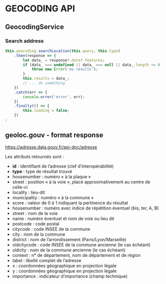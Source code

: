 # GEOCODING API

## GeocodingService

### Search address

```js
this.geocoding.searchLocation(this.query, this.type)
    .then(response => {
        let data_ = response?.data?.features;
        if (data_ === undefined || data_ === null || data_.length <= 0) {
            throw new Error('no results');
        }
        this.results = data_;
        // ... do something
    })
    .catch(err => {
        console.error('error', err);
    })
    .finally(() => {
        this.loading = false;
    })
;
```

## geoloc.gouv - format response

https://adresse.data.gouv.fr/api-doc/adresse

Les attributs retournés sont :

- __id__ : identifiant de l’adresse (clef d’interopérabilité)
- __type__ : type de résultat trouvé
- housenumber : numéro « à la plaque »
- street : position « à la voie », placé approximativement au centre de celle-ci
- locality : lieu-dit
- municipality : numéro « à la commune »
- score : valeur de 0 à 1 indiquant la pertinence du résultat
- housenumber : numéro avec indice de répétition éventuel (bis, ter, A, B)
- street : nom de la voie
- name : numéro éventuel et nom de voie ou lieu dit
- postcode : code postal
- citycode : code INSEE de la commune
- city : nom de la commune
- district : nom de l’arrondissement (Paris/Lyon/Marseille)
- oldcitycode : code INSEE de la commune ancienne (le cas échéant)
- oldcity : nom de la commune ancienne (le cas échéant)
- context : n° de département, nom de département et de région
- label : libellé complet de l’adresse
- x : coordonnées géographique en projection légale
- y : coordonnées géographique en projection légale
- importance : indicateur d’importance (champ technique)